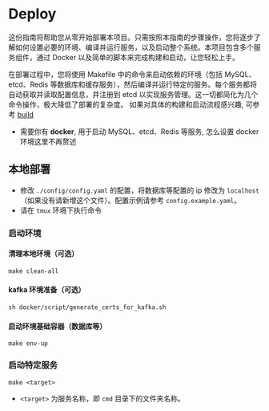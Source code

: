 # Deploy
这份指南将帮助您从零开始部署本项目。只需按照本指南的步骤操作，您将逐步了解如何设置必要的环境、编译并运行服务，以及启动整个系统。本项目包含多个服务组件，通过 Docker 以及简单的脚本来完成构建和启动，让您轻松上手。

在部署过程中，您将使用 Makefile 中的命令来启动依赖的环境（包括 MySQL、etcd、Redis 等数据库和缓存服务），然后编译并运行特定的服务。每个服务都将自动获取并读取配置信息，并注册到 etcd 以实现服务管理。这一切都简化为几个命令操作，极大降低了部署的复杂度。
如果对具体的构建和启动流程感兴趣, 可参考 [build](./build.md)
- 需要你有 **docker**, 用于启动 MySQL、etcd、Redis 等服务, 怎么设置 docker 环境这里不再赘述

## 本地部署

- 修改 `./config/config.yaml` 的配置，将数据库等配置的 ip 修改为 `localhost`（如果没有请新增这个文件）。配置示例请参考 `config.example.yaml`。
- 请在 `tmux` 环境下执行命令
### 启动环境

#### 清理本地环境（可选）

```shell
make clean-all
```

#### kafka 环境准备（可选）

```shell
sh docker/script/generate_certs_for_kafka.sh
```

#### 启动环境基础容器（数据库等）

```shell
make env-up
```

### 启动特定服务

```shell
make <target>
```
- `<target>` 为服务名称，即 `cmd` 目录下的文件夹名称。
